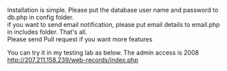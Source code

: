 Installation is simple.  Please put the database user name and password to db.php in config folder.  
if you want to send email notification, please put email details to email.php in includes folder.  That's all.  
Please send Pull request if you want more features

You can try it in my testing lab as below.  The admin access is 2008
http://207.211.158.239/web-records/index.php
